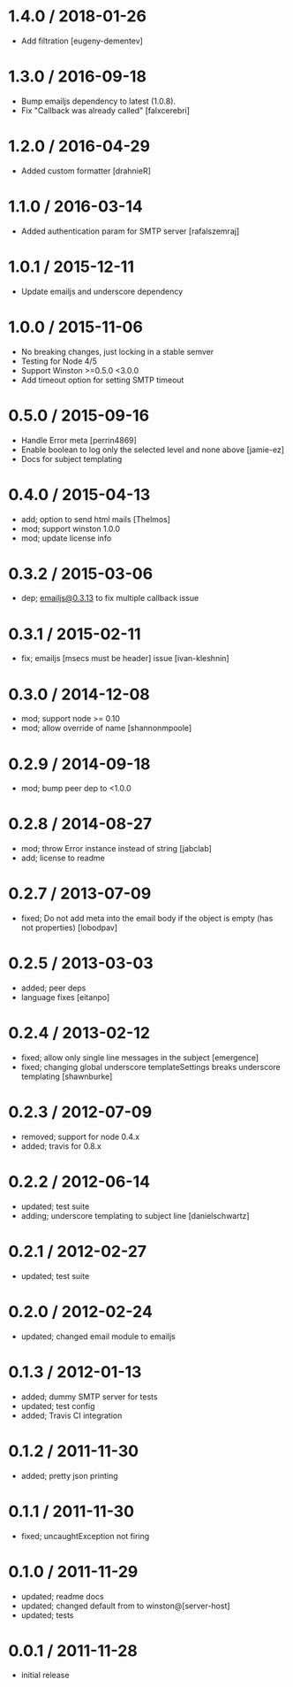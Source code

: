 # 1.4.0 / 2018-01-26

- Add filtration [eugeny-dementev]

# 1.3.0 / 2016-09-18

- Bump emailjs dependency to latest (1.0.8).
- Fix "Callback was already called" [falxcerebri]

# 1.2.0 / 2016-04-29

- Added custom formatter [drahnieR]

# 1.1.0 / 2016-03-14

- Added authentication param for SMTP server [rafalszemraj]

# 1.0.1 / 2015-12-11

- Update emailjs and underscore dependency

# 1.0.0 / 2015-11-06

- No breaking changes, just locking in a stable semver
- Testing for Node 4/5
- Support Winston >=0.5.0 <3.0.0
- Add timeout option for setting SMTP timeout

# 0.5.0 / 2015-09-16

- Handle Error meta [perrin4869]
- Enable boolean to log only the selected level and none above [jamie-ez]
- Docs for subject templating

# 0.4.0 / 2015-04-13

- add; option to send html mails [Thelmos]
- mod; support winston 1.0.0
- mod; update license info

# 0.3.2 / 2015-03-06

- dep; emailjs@0.3.13 to fix multiple callback issue

# 0.3.1 / 2015-02-11

- fix; emailjs [msecs must be header] issue [ivan-kleshnin]

# 0.3.0 / 2014-12-08

- mod; support node >= 0.10
- mod; allow override of name [shannonmpoole]

# 0.2.9 / 2014-09-18

- mod; bump peer dep to <1.0.0

# 0.2.8 / 2014-08-27

- mod; throw Error instance instead of string [jabclab]
- add; license to readme

# 0.2.7 / 2013-07-09

- fixed; Do not add meta into the email body if the object is empty (has not properties) [lobodpav]

# 0.2.5 / 2013-03-03

- added; peer deps
- language fixes [eitanpo]

# 0.2.4 / 2013-02-12

- fixed; allow only single line messages in the subject [emergence]
- fixed; changing global underscore templateSettings breaks underscore templating [shawnburke]

# 0.2.3 / 2012-07-09

- removed; support for node 0.4.x
- added; travis for 0.8.x

# 0.2.2 / 2012-06-14

- updated; test suite
- adding; underscore templating to subject line [danielschwartz]

# 0.2.1 / 2012-02-27

- updated; test suite

# 0.2.0 / 2012-02-24

- updated; changed email module to emailjs

# 0.1.3 / 2012-01-13

- added; dummy SMTP server for tests
- updated; test config
- added; Travis CI integration

# 0.1.2 / 2011-11-30

- added; pretty json printing

# 0.1.1 / 2011-11-30

- fixed; uncaughtException not firing

# 0.1.0 / 2011-11-29

- updated; readme docs
- updated; changed default from to winston@[server-host]
- updated; tests

# 0.0.1 / 2011-11-28

- initial release
